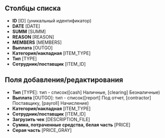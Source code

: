<!--AUTODOC-->
## Столбцы списка
* <!--[LIST_CODE=ID]--><b>ID</b> [ID] (уникальный идентификатор)
* <!--[LIST_CODE=DATE]--><b>DATE</b> [DATE]
* <!--[LIST_CODE=SUMM]--><b>SUMM</b> [SUMM]
* <!--[LIST_CODE=REASON]--><b>REASON</b> [REASON]
* <!--[LIST_CODE=MEMBERS]--><b>MEMBERS</b> [MEMBERS]
* <!--[LIST_CODE=OUTGO]--><b>Выплата</b> [OUTGO]
* <!--[LIST_CODE=ITEM_TYPE]--><b>Категория/накладная</b> [ITEM_TYPE]
* <!--[LIST_CODE=TYPE]--><b>Тип</b> [TYPE]
* <!--[LIST_CODE=ITEM_ID]--><b>Сотрудник/поставщик</b> [ITEM_ID]

## Поля добавления/редактирования 
* <!--[ITEM_CODE=TYPE]--><b>Тип</b> [TYPE]: тип - список([cash] Наличные, [clearing] Безналичные)
* <!--[ITEM_CODE=OUTGO]--><b>Выплата</b> [OUTGO]: тип - список([report] Под отчет, [contractor] Поставщику, [payroll] Начисление)
* <!--[ITEM_CODE=ITEM_TYPE]--><b>Категория/накладная</b> [ITEM_TYPE]
* <!--[ITEM_CODE=ITEM_ID]--><b>Сотрудник/поставщик</b> [ITEM_ID]
* <!--[ITEM_CODE=DESCRIPTION_FILE]--><b>Загрузить чек</b> [DESCRIPTION_FILE]
* <!--[ITEM_CODE=PRICE]--><b>Сумма, потраченные средства, белая часть</b> [PRICE]
* <!--[ITEM_CODE=PRICE_GRAY]--><b>Серая часть</b> [PRICE_GRAY]
<!--/AUTODOC-->